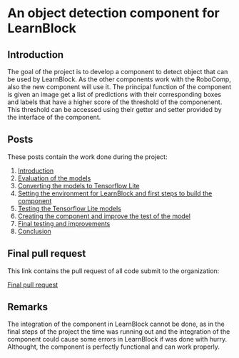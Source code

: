 # An object detection component for LearnBlock

## Introduction

The goal of the project is to develop a component to detect object that can be used by LearnBlock. As the other components work with the RoboComp, also the new component will use it. The principal function of the component is given an image get a list of predictions with their corresponding boxes and labels that have a higher score of the threshold of the componenent. This threshold can be accessed using their getter and setter provided by the interface of the component.

## Posts

These posts contain the work done during the project:

1. [Introduction](https://robocomp.github.io/web/gsoc/2021/posts/alejandro_fernandez/post01)
2. [Evaluation of the models](https://robocomp.github.io/web/gsoc/2021/posts/alejandro_fernandez/post02)
3. [Converting the models to Tensorflow Lite](https://robocomp.github.io/web/gsoc/2021/posts/alejandro_fernandez/post03)
4. [Setting the environment for LearnBlock and first steps to build the component](https://robocomp.github.io/web/gsoc/2021/posts/alejandro_fernandez/post04)
5. [Testing the Tensorflow Lite models](https://robocomp.github.io/web/gsoc/2021/posts/alejandro_fernandez/post05)
6. [Creating the component and improve the test of the model](https://robocomp.github.io/web/gsoc/2021/posts/alejandro_fernandez/post06)
7. [Final testing and improvements](https://robocomp.github.io/web/gsoc/2021/posts/alejandro_fernandez/post07)
8. [Conclusion](https://robocomp.github.io/web/gsoc/2021/posts/alejandro_fernandez/post08)

## Final pull request

This link contains the pull request of all code submit to the organization:

[Final pull request](https://github.com/robocomp/LearnBlock/commit/83fe1e3f5fe602afdd5e38f733cefb7ea8e62310)

## Remarks

The integration of the component in LearnBlock cannot be done, as in the final steps of the project the time was running out and the integration of the component could cause some errors in LearnBlock if was done with hurry. Althought, the component is perfectly functional and can work properly.
